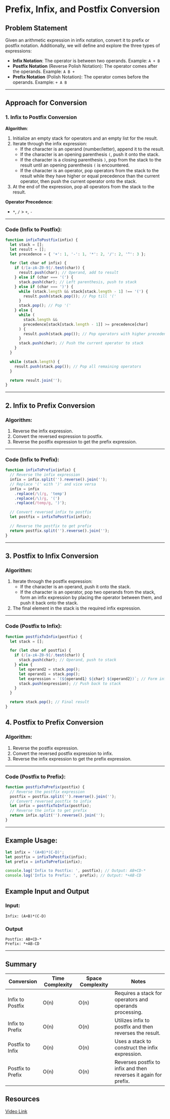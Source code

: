 # Prefix, Infix, and Postfix Conversion

## Problem Statement

Given an arithmetic expression in infix notation, convert it to prefix or postfix notation. Additionally, we will define and explore the three types of expressions:

- **Infix Notation**: The operator is between two operands. Example: `A + B`
- **Postfix Notation** (Reverse Polish Notation): The operator comes after the operands. Example: `A B +`
- **Prefix Notation** (Polish Notation): The operator comes before the operands. Example: `+ A B`

---

## Approach for Conversion

### 1. Infix to Postfix Conversion

**Algorithm**:

1. Initialize an empty stack for operators and an empty list for the result.
2. Iterate through the infix expression:
   - If the character is an operand (number/letter), append it to the result.
   - If the character is an opening parenthesis `(`, push it onto the stack.
   - If the character is a closing parenthesis `)`, pop from the stack to the result until an opening parenthesis `(` is encountered.
   - If the character is an operator, pop operators from the stack to the result while they have higher or equal precedence than the current operator, then push the current operator onto the stack.
3. At the end of the expression, pop all operators from the stack to the result.

**Operator Precedence**:

- `*`, `/` > `+`, `-`

---

### Code (Infix to Postfix):

```javascript
function infixToPostfix(infix) {
  let stack = [];
  let result = [];
  let precedence = { '+': 1, '-': 1, '*': 2, '/': 2, '^': 3 };

  for (let char of infix) {
    if (/[a-zA-Z0-9]/.test(char)) {
      result.push(char); // Operand, add to result
    } else if (char === '(') {
      stack.push(char); // Left parenthesis, push to stack
    } else if (char === ')') {
      while (stack.length && stack[stack.length - 1] !== '(') {
        result.push(stack.pop()); // Pop till '('
      }
      stack.pop(); // Pop '('
    } else {
      while (
        stack.length &&
        precedence[stack[stack.length - 1]] >= precedence[char]
      ) {
        result.push(stack.pop()); // Pop operators with higher precedence
      }
      stack.push(char); // Push the current operator to stack
    }
  }

  while (stack.length) {
    result.push(stack.pop()); // Pop all remaining operators
  }

  return result.join('');
}
```

---

## 2. Infix to Prefix Conversion

### Algorithm:

1. Reverse the infix expression.
2. Convert the reversed expression to postfix.
3. Reverse the postfix expression to get the prefix expression.

---

### Code (Infix to Prefix):

```javascript
function infixToPrefix(infix) {
  // Reverse the infix expression
  infix = infix.split('').reverse().join('');
  // Replace '(' with ')' and vice versa
  infix = infix
    .replace(/\(/g, 'temp')
    .replace(/\)/g, '(')
    .replace(/temp/g, ')');

  // Convert reversed infix to postfix
  let postfix = infixToPostfix(infix);

  // Reverse the postfix to get prefix
  return postfix.split('').reverse().join('');
}
```

---

## 3. Postfix to Infix Conversion

### Algorithm:

1. Iterate through the postfix expression:
   - If the character is an operand, push it onto the stack.
   - If the character is an operator, pop two operands from the stack, form an infix expression by placing the operator between them, and push it back onto the stack.
2. The final element in the stack is the required infix expression.

---

### Code (Postfix to Infix):

```javascript
function postfixToInfix(postfix) {
  let stack = [];

  for (let char of postfix) {
    if (/[a-zA-Z0-9]/.test(char)) {
      stack.push(char); // Operand, push to stack
    } else {
      let operand2 = stack.pop();
      let operand1 = stack.pop();
      let expression = `(${operand1} ${char} ${operand2})`; // Form infix expression
      stack.push(expression); // Push back to stack
    }
  }

  return stack.pop(); // Final result
}
```

## 4. Postfix to Prefix Conversion

### Algorithm:

1. Reverse the postfix expression.
2. Convert the reversed postfix expression to infix.
3. Reverse the infix expression to get the prefix expression.

---

### Code (Postfix to Prefix):

```javascript
function postfixToPrefix(postfix) {
  // Reverse the postfix expression
  postfix = postfix.split('').reverse().join('');
  // Convert reversed postfix to infix
  let infix = postfixToInfix(postfix);
  // Reverse the infix to get prefix
  return infix.split('').reverse().join('');
}
```

---

## Example Usage:

```javascript
let infix = '(A+B)*(C-D)';
let postfix = infixToPostfix(infix);
let prefix = infixToPrefix(infix);

console.log('Infix to Postfix: ', postfix); // Output: AB+CD-*
console.log('Infix to Prefix: ', prefix); // Output: *+AB-CD
```

## Example Input and Output

### Input:

```
Infix: (A+B)*(C-D)
```

### Output

```
Postfix: AB+CD-*
Prefix: *+AB-CD
```

---

## Summary

| Conversion        | Time Complexity | Space Complexity | Notes                                                            |
| ----------------- | --------------- | ---------------- | ---------------------------------------------------------------- |
| Infix to Postfix  | O(n)            | O(n)             | Requires a stack for operators and operands processing.          |
| Infix to Prefix   | O(n)            | O(n)             | Utilizes infix to postfix and then reverses the result.          |
| Postfix to Infix  | O(n)            | O(n)             | Uses a stack to construct the infix expression.                  |
| Postfix to Prefix | O(n)            | O(n)             | Reverses postfix to infix and then reverses it again for prefix. |

## Resources

[Video Link](https://www.youtube.com/watch?v=4pIc9UBHJtk&list=PLgUwDviBIf0pOd5zvVVSzgpo6BaCpHT9c&index=4&ab_channel=takeUforward)
